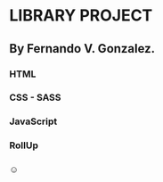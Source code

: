 # LIBRARY PROJECT

## By Fernando V. Gonzalez.

### HTML

### CSS - SASS

### JavaScript

### RollUp

### ☺
